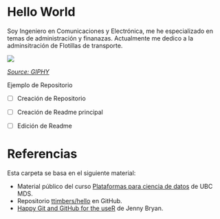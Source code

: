 # Hello World

Soy Ingeniero en Comunicaciones y Electrónica, me he especializado en temas de administración y finanazas. Actualmente me dedico a la adminsitración de Flotillas de transporte.

![](https://media.giphy.com/media/a93jwI0wkWTQs/giphy.gif)

*[Source: GIPHY](https://media.giphy.com/media/a93jwI0wkWTQs/giphy.gif)*


Ejemplo de Repositorio
- [ ] Creación de Repositorio
- [ ] Creación de Readme principal
- [ ] Edición de Readme


# Referencias
Esta carpeta se basa en el siguiente material:
- Material público del curso [Plataformas para ciencia de datos](https://github.com/UBC-MDS/DSCI_521_platforms-dsci) de UBC MDS.  
- Repositorio [ttimbers/hello](https://github.com/ttimbers/hello) en GitHub.  
- [Happy Git and GitHub for the useR](https://happygitwithr.com/index.html) de Jenny Bryan. 